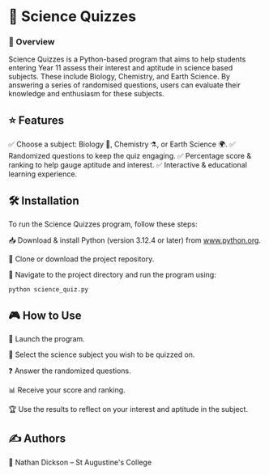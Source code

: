 # 🔬 Science Quizzes
### 📖 Overview
Science Quizzes is a Python-based program that aims to help students entering Year 11 assess their interest and aptitude in science based subjects. These include Biology, Chemistry, and Earth Science. By answering a series of randomised questions, users can evaluate their knowledge and enthusiasm for these subjects.



## ⭐ Features
✅ Choose a subject: Biology 🧬, Chemistry ⚗️, or Earth Science 🌍.
✅ Randomized questions to keep the quiz engaging.
✅ Percentage score & ranking to help gauge aptitude and interest.
✅ Interactive & educational learning experience.

## 🛠️ Installation
To run the Science Quizzes program, follow these steps:

📥 Download & install Python (version 3.12.4 or later) from www.python.org.

🔽 Clone or download the project repository.

📂 Navigate to the project directory and run the program using:

    python science_quiz.py


## 🎮 How to Use
🚀 Launch the program.

🎯 Select the science subject you wish to be quizzed on.

❓ Answer the randomized questions.

📊 Receive your score and ranking.

🏆 Use the results to reflect on your interest and aptitude in the subject.

## ✍️ Authors
👤 Nathan Dickson – St Augustine's College
